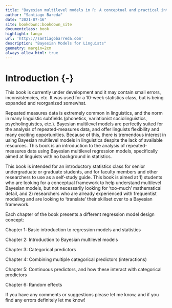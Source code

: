```yaml
--- 
title: "Bayesian multilevel models in R: A conceptual and practical introduction for linguists"
author: "Santiago Bareda"
date: "2021-07-16"
site: bookdown::bookdown_site
documentclass: book
highlight: tango
url: 'http\://santiagobarreda.com'
description: "Bayesian Models for Linguists"
geometry: margin=2cm
always_allow_html: true
---
```


# Introduction {-}

This book is currently under development and it may contain small errors, inconsistencies, etc. It was used for a 10-week statistics class, but is being expanded and reorganized somewhat. 

Repeated measures data is extremely common in linguistics, and the norm in many linguistic subfields (phonetics, variationist sociolinguistics, psycholinguistics, etc.). Bayesian multilevel models are perfectly suited for the analysis of repeated-measures data, and offer linguists flexibility and many exciting opportunities. Because of this, there is tremendous interest in using Bayesian multilevel models in linguistics despite the lack of available resources. This book is an introduction to the analysis of repeated-measures data using Bayesian multilevel regression models, specifically aimed at linguists with no background in statistics. 

This book is intended for an introductory statistics class for senior undergraduate or graduate students, and for faculty members and other researchers to use as a self-study guide. This book is aimed at 1) students who are looking for a conceptual framework to help understand multilevel Bayesian models, but not necessarily looking for ‘too-much’ mathematical detail, and 2) researchers who are already experienced with frequentist modeling and are looking to ‘translate’ their skillset over to a Bayesian framework. 

Each chapter of the book presents a different regression model design concept:

Chapter 1: Basic introduction to regression models and statistics

Chapter 2: Introduction to Bayesian multilevel models

Chapter 3: Categorical predictors

Chapter 4: Combining multiple categorical predictors (interactions)

Chapter 5: Continuous predictors, and how these interact with categorical predictors

Chapter 6: Random effects


If you have any comments or suggestions please let me know, and if you find any errors definitely let me know!

